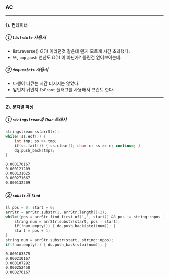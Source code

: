 ### AC

----

#### 1). 컨테이너 
##### ① `list<int>` 사용시
* list.reverse() $O(1)$ 이라던것 같은데 왠지 모르게 시간 초과했다.
* 또, `pop,push` 연산도 $O(1)$ 이 아닌가? 틀린건 없어보이는데. 

##### ② `deque<int>` 사용시
* 다행이 디큐는 시간 터지지는 않았다.
* 앞인지 뒤인지 `IsFront` 플래그를 사용해서 프린트 한다.

----

#### 2). 문자열 파싱

##### ① `stringstream`과 `Char` 트래시
```cpp
stringstream ss(arrStr);
while(!ss.eof()) {
    int tmp; ss >> tmp;
    if(ss.fail()) { ss.clear(); char c; ss >> c; continue; }
    dq.push_back(tmp);
}
```
```bash
0.000170167
0.000121209
0.000131625
0.000271667
0.000132209
```

##### ② `substr`과 `find`
```cpp
ll pos = 0, start = 0;
arrStr = arrStr.substr(1, arrStr.length()-2);
while((pos = arrStr.find_first_of(',', start)) && pos != string::npos ) {
    string num = arrStr.substr(start, pos - start);
    if(!num.empty()) { dq.push_back(stoi(num)); }
    start = pos + 1;
}
string num = arrStr.substr(start, string::npos);
if(!num.empty()) { dq.push_back(stoi(num)); }
```
```bash
0.000103375
0.000210167
0.000107292
0.000252458
0.000276167
```

